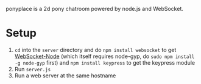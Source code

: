 ponyplace is a 2d pony chatroom powered by node.js and WebSocket.

Setup
=====

1. `cd` into the `server` directory and do `npm install websocket` to get [WebSocket-Node](https://github.com/Worlize/WebSocket-Node) (which itself requires node-gyp, do `sudo npm install -g node-gyp` first) and `npm install keypress` to get the keypress module
2. Run `server.js`
3. Run a web server at the same hostname
